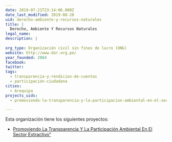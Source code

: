 ```yaml
---
date: 2019-07-21T23:14:06.000Z
date_last_modified: 2019-08-28
uid: derecho-ambiente-y-recursos-naturales
title: |
  Derecho, Ambiente Y Recursos Naturales
legal_name: 
description: |
  
org_type: Organización civil sin fines de lucro (ONG)
website: http://www.dar.org.pe/
year_founded: 2004
facebook: 
twitter: 
tags:
  - transparencia-y-rendicion-de-cuentas
  - participación-ciudadana
cities: 
  - Arequipa
projects_uids:
  - promoviendo-la-transparencia-y-la-participacion-ambiental-en-el-sector-extractivo

---
```


Esta organización tiene los siguientes proyectos:

- [Promoviendo La Transparencia Y La Participación Ambiental En El Sector Extractivo”](/proyectos/promoviendo-la-transparencia-y-la-participacion-ambiental-en-el-sector-extractivo)
